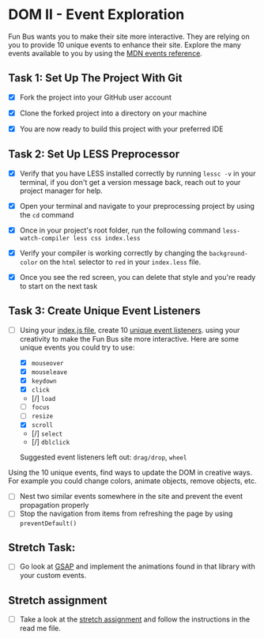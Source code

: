 # DOM II - Event Exploration

  

Fun Bus wants you to make their site more interactive. They are relying on you to provide 10 unique events to enhance their site. Explore the many events available to you by using the [MDN events reference](https://developer.mozilla.org/en-US/docs/Web/Events).

  

## Task 1: Set Up The Project With Git

  

* [X] Fork the project into your GitHub user account

* [X] Clone the forked project into a directory on your machine

* [X] You are now ready to build this project with your preferred IDE

  

## Task 2: Set Up LESS Preprocessor

* [X] Verify that you have LESS installed correctly by running `lessc -v` in your terminal, if you don't get a version message back, reach out to your project manager for help.

* [X] Open your terminal and navigate to your preprocessing project by using the `cd` command

* [X] Once in your project's root folder, run the following command `less-watch-compiler less css index.less`

* [X] Verify your compiler is working correctly by changing the `background-color` on the `html` selector to `red` in your `index.less` file.

* [X] Once you see the red screen, you can delete that style and you're ready to start on the next task

## Task 3: Create Unique Event Listeners

* [ ] Using your [index.js file](js/index.js), create 10 [unique event listeners](https://developer.mozilla.org/en-US/docs/Web/Events). using your creativity to make the Fun Bus site more interactive.  Here are some unique events you could try to use: 
	* [X] `mouseover`
	* [X] `mouseleave`
	* [X] `keydown`
	* [X] `click`
	* [/] `load`
	* [ ] `focus`
	* [ ] `resize`
	* [X] `scroll`
	* [/] `select`
	* [/] `dblclick`

	Suggested event listeners left out: `drag/drop`, `wheel`

Using the 10 unique events, find ways to update the DOM in creative ways. For example you could change colors, animate objects, remove objects, etc.

* [ ] Nest two similar events somewhere in the site and prevent the event propagation properly
* [ ] Stop the navigation from items from refreshing the page by using `preventDefault()`

## Stretch Task:

* [ ] Go look at [GSAP](https://greensock.com/) and implement the animations found in that library with your custom events.

  

## Stretch assignment

* [ ] Take a look at the [stretch assignment](stretch-assignment) and follow the instructions in the read me file.
